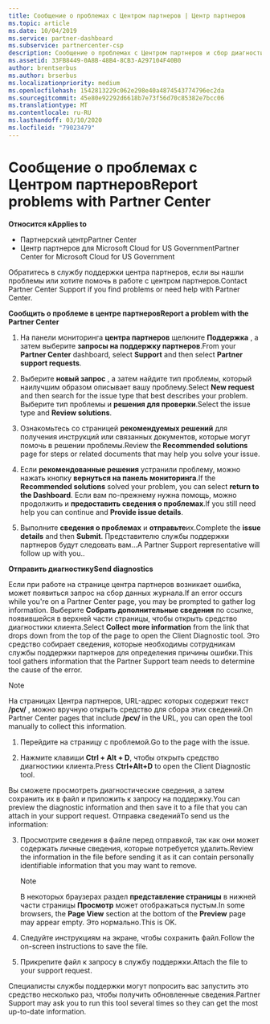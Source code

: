 ```yaml
---
title: Сообщение о проблемах с Центром партнеров | Центр партнеров
ms.topic: article
ms.date: 10/04/2019
ms.service: partner-dashboard
ms.subservice: partnercenter-csp
description: Сообщение о проблемах с Центром партнеров и сбор диагностической информации для сотрудников службы поддержки.
ms.assetid: 33FB8449-0A8B-48B4-8CB3-A297104F40B0
author: brentserbus
ms.author: brserbus
ms.localizationpriority: medium
ms.openlocfilehash: 1542813229c062e298e40a4874543774796ec2da
ms.sourcegitcommit: 45e80e92292d6618b7e73f56d70c85382e7bcc06
ms.translationtype: MT
ms.contentlocale: ru-RU
ms.lasthandoff: 03/10/2020
ms.locfileid: "79023479"
---
```

# <a name="report-problems-with-partner-center"></a><span data-ttu-id="16884-103">Сообщение о проблемах с Центром партнеров</span><span class="sxs-lookup"><span data-stu-id="16884-103">Report problems with Partner Center</span></span>

<span data-ttu-id="16884-104">**Относится к**</span><span class="sxs-lookup"><span data-stu-id="16884-104">**Applies to**</span></span>

- <span data-ttu-id="16884-105">Партнерский центр</span><span class="sxs-lookup"><span data-stu-id="16884-105">Partner Center</span></span>
- <span data-ttu-id="16884-106">Центр партнеров для Microsoft Cloud for US Government</span><span class="sxs-lookup"><span data-stu-id="16884-106">Partner Center for Microsoft Cloud for US Government</span></span>


<span data-ttu-id="16884-107">Обратитесь в службу поддержки центра партнеров, если вы нашли проблемы или хотите помочь в работе с центром партнеров.</span><span class="sxs-lookup"><span data-stu-id="16884-107">Contact Partner Center Support if you find problems or need help with Partner Center.</span></span>

<span data-ttu-id="16884-108">**Сообщить о проблеме в центре партнеров**</span><span class="sxs-lookup"><span data-stu-id="16884-108">**Report a problem with the Partner Center**</span></span>

1. <span data-ttu-id="16884-109">На панели мониторинга **центра партнеров** щелкните **Поддержка** , а затем выберите **запросы на поддержку партнеров**.</span><span class="sxs-lookup"><span data-stu-id="16884-109">From your **Partner Center** dashboard, select **Support** and then select **Partner support requests**.</span></span>

2. <span data-ttu-id="16884-110">Выберите **новый запрос** , а затем найдите тип проблемы, который наилучшим образом описывает вашу проблему.</span><span class="sxs-lookup"><span data-stu-id="16884-110">Select **New request** and then search for the issue type that best describes your problem.</span></span> <span data-ttu-id="16884-111">Выберите тип проблемы и **решения для проверки**.</span><span class="sxs-lookup"><span data-stu-id="16884-111">Select the issue type and **Review solutions**.</span></span>

3. <span data-ttu-id="16884-112">Ознакомьтесь со страницей **рекомендуемых решений** для получения инструкций или связанных документов, которые могут помочь в решении проблемы.</span><span class="sxs-lookup"><span data-stu-id="16884-112">Review the **Recommended solutions** page for steps or related documents that may help you solve your issue.</span></span>

4. <span data-ttu-id="16884-113">Если **рекомендованные решения** устранили проблему, можно нажать кнопку **вернуться на панель мониторинга**.</span><span class="sxs-lookup"><span data-stu-id="16884-113">If the **Recommended solutions** solved your problem, you can select **return to the Dashboard**.</span></span> <span data-ttu-id="16884-114">Если вам по-прежнему нужна помощь, можно продолжить и **предоставить сведения о проблемах**.</span><span class="sxs-lookup"><span data-stu-id="16884-114">If you still need help you can continue and **Provide issue details**.</span></span>

5. <span data-ttu-id="16884-115">Выполните **сведения о проблемах** и **отправьте**их.</span><span class="sxs-lookup"><span data-stu-id="16884-115">Complete the **issue details** and then **Submit**.</span></span> <span data-ttu-id="16884-116">Представителю службы поддержки партнеров будут следовать вам...</span><span class="sxs-lookup"><span data-stu-id="16884-116">A Partner Support representative will follow up with you..</span></span>

<span data-ttu-id="16884-117">**Отправить диагностику**</span><span class="sxs-lookup"><span data-stu-id="16884-117">**Send diagnostics**</span></span>

<span data-ttu-id="16884-118">Если при работе на странице центра партнеров возникает ошибка, может появиться запрос на сбор данных журнала.</span><span class="sxs-lookup"><span data-stu-id="16884-118">If an error occurs while you're on a Partner Center page, you may be prompted to gather log information.</span></span> <span data-ttu-id="16884-119">Выберите **Собрать дополнительные сведения** по ссылке, появившейся в верхней части страницы, чтобы открыть средство диагностики клиента.</span><span class="sxs-lookup"><span data-stu-id="16884-119">Select **Collect more information** from the link that drops down from the top of the page to open the Client Diagnostic tool.</span></span> <span data-ttu-id="16884-120">Это средство собирает сведения, которые необходимы сотрудникам службы поддержки партнеров для определения причины ошибки.</span><span class="sxs-lookup"><span data-stu-id="16884-120">This tool gathers information that the Partner Support team needs to determine the cause of the error.</span></span> 

>[!NOTE]
><span data-ttu-id="16884-121">На страницах Центра партнеров, URL-адрес которых содержит текст **/pcv/** , можно вручную открыть средство для сбора этих сведений.</span><span class="sxs-lookup"><span data-stu-id="16884-121">On Partner Center pages that include **/pcv/** in the URL, you can open the tool manually to collect this information.</span></span>

1. <span data-ttu-id="16884-122">Перейдите на страницу с проблемой.</span><span class="sxs-lookup"><span data-stu-id="16884-122">Go to the page with the issue.</span></span>

2. <span data-ttu-id="16884-123">Нажмите клавиши **Ctrl + Alt + D**, чтобы открыть средство диагностики клиента.</span><span class="sxs-lookup"><span data-stu-id="16884-123">Press **Ctrl+Alt+D** to open the Client Diagnostic tool.</span></span>

<span data-ttu-id="16884-124">Вы сможете просмотреть диагностические сведения, а затем сохранить их в файл и приложить к запросу на поддержку.</span><span class="sxs-lookup"><span data-stu-id="16884-124">You can preview the diagnostic information and then save it to a file that you can attach in your support request.</span></span> <span data-ttu-id="16884-125">Отправка сведений</span><span class="sxs-lookup"><span data-stu-id="16884-125">To send us the information:</span></span>

3. <span data-ttu-id="16884-126">Просмотрите сведения в файле перед отправкой, так как они может содержать личные сведения, которые потребуется удалить.</span><span class="sxs-lookup"><span data-stu-id="16884-126">Review the information in the file before sending it as it can contain personally identifiable information that you may want to remove.</span></span> 

    >[!NOTE]
    ><span data-ttu-id="16884-127">В некоторых браузерах раздел **представление страницы** в нижней части страницы **Просмотр** может отображаться пустым.</span><span class="sxs-lookup"><span data-stu-id="16884-127">In some browsers, the **Page View** section at the bottom of the **Preview** page may appear empty.</span></span> <span data-ttu-id="16884-128">Это нормально.</span><span class="sxs-lookup"><span data-stu-id="16884-128">This is OK.</span></span>

4. <span data-ttu-id="16884-129">Следуйте инструкциям на экране, чтобы сохранить файл.</span><span class="sxs-lookup"><span data-stu-id="16884-129">Follow the on-screen instructions to save the file.</span></span>

5. <span data-ttu-id="16884-130">Прикрепите файл к запросу в службу поддержки.</span><span class="sxs-lookup"><span data-stu-id="16884-130">Attach the file to your support request.</span></span>

<span data-ttu-id="16884-131">Специалисты службы поддержки могут попросить вас запустить это средство несколько раз, чтобы получить обновленные сведения.</span><span class="sxs-lookup"><span data-stu-id="16884-131">Partner Support may ask you to run this tool several times so they can get the most up-to-date information.</span></span>

